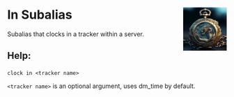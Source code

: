 <h1>In Subalias<img align="right" src="../../Data/main.png" width="100px"></h1>

Subalias that clocks in a tracker within a server.

## Help:
`clock in <tracker name>`

`<tracker name>` is an optional argument, uses dm_time by default.